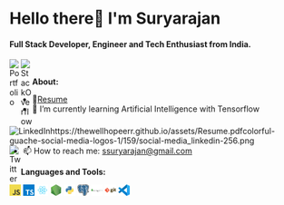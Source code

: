 # Hello there👋 I'm Suryarajan
#### Full Stack Developer, Engineer and Tech Enthusiast from India.

<a href="https://theWellHopeErr.github.io/">
  <img align="left" alt="Portfolio" width="20px" src="https://cdn2.iconfinder.com/data/icons/artificial-intelligence-52/48/bl_1645_Search_seo_magnifier_earth_globe_internet-128.png" />
</a>
<a href="https://stackoverflow.com/users/8826642/">
  <img align="left" alt="StackOverflow" width="20px" src="https://cdn1.iconfinder.com/data/icons/apps-8/64/stack-overflow-stackoverflow-apps-platform-256.png" />
</a>
<a href="https://www.linkedin.com/in/theWellHopeErr">
  <img align="left" alt="LinkedInhttps://thewellhopeerr.github.io/assets/Resume.pdfcolorful-guache-social-media-logos-1/159/social-media_linkedin-256.png" />
</a>
<a href="https://www.twitter.com/theWellHopeErr/">
  <img align="left" alt="Twitter" width="20px" src="https://cdn2.iconfinder.com/data/icons/colorful-guache-social-media-logos-1/155/social-media_twitter-256.png" />
</a>

<br/>

**About:** 

- 📝[Resume](https://thewellhopeerr.github.io/assets/Resume.pdf)
- 🌱 I’m currently learning Artificial Intelligence with Tensorflow
- 📫 How to reach me: [ssuryarajan@gmail.com](mailto:ssuryarajan@gmail.com?subject=via%20Github%20Profile)

**Languages and Tools:**  

<code><img height="20" src="https://raw.githubusercontent.com/github/explore/80688e429a7d4ef2fca1e82350fe8e3517d3494d/topics/javascript/javascript.png"></code>
<code><img height="20" src="https://raw.githubusercontent.com/github/explore/80688e429a7d4ef2fca1e82350fe8e3517d3494d/topics/typescript/typescript.png"></code>
<code><img height="20" src="https://raw.githubusercontent.com/github/explore/80688e429a7d4ef2fca1e82350fe8e3517d3494d/topics/react/react.png"></code>
<code><img height="20" src="https://raw.githubusercontent.com/github/explore/80688e429a7d4ef2fca1e82350fe8e3517d3494d/topics/nodejs/nodejs.png"></code>
<code><img height="20" src="https://raw.githubusercontent.com/github/explore/80688e429a7d4ef2fca1e82350fe8e3517d3494d/topics/python/python.png"></code>
<code><img height="20" src="https://raw.githubusercontent.com/github/explore/80688e429a7d4ef2fca1e82350fe8e3517d3494d/topics/postgresql/postgresql.png"></code>
<code><img height="20" src="https://raw.githubusercontent.com/github/explore/80688e429a7d4ef2fca1e82350fe8e3517d3494d/topics/mongodb/mongodb.png"></code>
<code><img height="20" src="https://raw.githubusercontent.com/github/explore/80688e429a7d4ef2fca1e82350fe8e3517d3494d/topics/git/git.png"></code>
<code><img height="20" src="https://raw.githubusercontent.com/github/explore/80688e429a7d4ef2fca1e82350fe8e3517d3494d/topics/visual-studio-code/visual-studio-code.png"></code>
